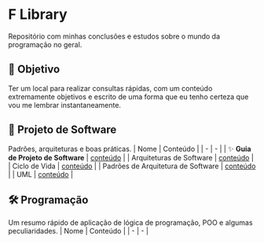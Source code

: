 # F Library
Repositório com minhas conclusões e estudos sobre o mundo da programação no geral.

## 🎯 Objetivo
Ter um local para realizar consultas rápidas, com um conteúdo extremamente objetivos e escrito de uma forma que eu tenho certeza que vou me lembrar instantaneamente.

## 📝 Projeto de Software
Padrões, arquiteturas e boas práticas.
| Nome | Conteúdo |
| - | - |
| ✨ **Guia de Projeto de Software** | [conteúdo](projeto-de-software/guia.md) |
| Arquiteturas de Software | [conteúdo](projeto-de-software/arquitetura/arquitetura.md) |
| Ciclo de Vida | [conteúdo](projeto-de-software/ciclo-de-vida/ciclo-de-vida.md) |
| Padrões de Arquitetura de Software | [conteúdo](projeto-de-software/padrao-arquitetura/padrao-arquitetura.md) |
| UML | [conteúdo](projeto-de-software/uml/uml.md) |

## 🛠️ Programação
Um resumo rápido de aplicação de lógica de programação, POO e algumas peculiaridades.
| Nome | Conteúdo |
| - | - |
<!-- | C# | Em breve... |
| Javascript | Em breve... |
| PHP | Em breve... |
-->
